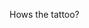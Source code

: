 Hows the tattoo?<!-- {"uuid":"97f8b217-07fc-45cf-bc82-d69dbe1b194a", "dates":{"2019-09-08": 0, "2019-09-09": 0, "2019-09-10": 0, "2019-09-11": 0, "2019-09-12": 0, "2019-09-13": 0, "2019-09-14": 0, "2019-09-15": 0, "2019-09-16": 0, "2019-09-17": 0, "2019-09-18": 0, "2019-09-19": 0, "2019-09-20": 0, "2019-09-21": 0, "2019-09-22": 0, "2019-09-23": 0, "2019-09-24": 0, "2019-09-25": 0, "2019-09-26": 0, "2019-09-27": 0, "2019-09-28": 0, "2019-09-29": 0, "2019-09-30": 8, "2019-10-01": 8, "2019-10-02": 8, "2019-10-03": 8, "2019-10-04": 8, "2019-10-05": 0, "2019-10-06": 0, "2019-10-07": 2, "2019-10-08": 2, "2019-10-09": 8, "2019-10-10": 2, "2019-10-11": 2, "2019-10-12": 0, "2019-10-13": 0, "2019-10-14": 0, "2019-10-15": 0, "2019-10-16": 8, "2019-10-17": 0, "2019-10-18": 0, "2019-10-19": 0, "2019-10-20": 0, "2019-10-21": 0, "2019-10-22": 0, "2019-10-23": 8, "2019-10-24": 0, "2019-10-25": 0, "2019-10-26": 0, "2019-10-27": 0, "2019-10-28": 8, "2019-10-29": 8, "2019-10-30": 8, "2019-10-31": 8, "2019-11-01": 8, "2019-11-02": 0, "2019-11-03": 0, "2019-11-04": 2, "2019-11-05": 2, "2019-11-06": 2, "2019-11-07": 2, "2019-11-08": 2, "2019-11-09": 0, "2019-11-10": 0, "2019-11-11": 0, "2019-11-12": 0, "2019-11-13": 0, "2019-11-14": 0, "2019-11-15": 0, "2019-11-16": 0, "2019-11-17": 0, "2019-11-18": 8, "2019-11-19": 0, "2019-11-20": 0, "2019-11-21": 0, "2019-11-22": 8, "2019-11-23": 0, "2019-11-24": 0, "2019-11-25": 8, "2019-11-26": 0, "2019-11-27": 0, "2019-11-28": 0, "2019-11-29": 8, "2019-11-30": 0, "2019-12-01": 0, "2019-12-02": 8, "2019-12-03": 8, "2019-12-04": 8, "2019-12-05": 8, "2019-12-06": 8, "2019-12-07": 0, "2019-12-08": 0, "2019-12-09": 8, "2019-12-10": 2, "2019-12-11": 2, "2019-12-12": 2, "2019-12-13": 8, "2019-12-14": 0, "2019-12-15": 0, "2019-12-16": 8, "2019-12-17": 0, "2019-12-18": 0, "2019-12-19": 0, "2019-12-20": 8, "2019-12-21": 0, "2019-12-22": 0, "2019-12-23": 0, "2019-12-24": 0, "2019-12-25": 0, "2019-12-26": 0, "2019-12-27": 0, "2019-12-28": 0, "2019-12-29": 0, "2019-12-30": 0, "2019-12-31": 0, "2020-01-01": 0, "2020-01-02": 0, "2020-01-03": 0, "2020-01-04": 0, "2020-01-05": 0, "2020-01-06": 8, "2020-01-07": 8, "2020-01-08": 8, "2020-01-09": 8, "2020-01-10": 8, "2020-01-11": 0, "2020-01-12": 0, "2020-01-13": 8, "2020-01-14": 2, "2020-01-15": 8, "2020-01-16": 2, "2020-01-17": 2, "2020-01-18": 0, "2020-01-19": 0, "2020-01-20": 8, "2020-01-21": 0, "2020-01-22": 8, "2020-01-23": 0, "2020-01-24": 0, "2020-01-25": 0, "2020-01-26": 0, "2020-01-27": 8, "2020-01-28": 0, "2020-01-29": 8, "2020-01-30": 0, "2020-01-31": 0, "2020-02-01": 0, "2020-02-02": 0, "2020-02-03": 2, "2020-02-04": 8, "2020-02-05": 0, "2020-02-06": 8, "2020-02-07": 8, "2020-02-08": 0, "2020-02-09": 0, "2020-02-10": 0, "2020-02-11": 2, "2020-02-12": 0, "2020-02-13": 2, "2020-02-14": 2, "2020-02-15": 0, "2020-02-16": 0, "2020-02-17": 0, "2020-02-18": 0, "2020-02-19": 0, "2020-02-20": 0, "2020-02-21": 0, "2020-02-22": 0, "2020-02-23": 0, "2020-02-24": 8, "2020-02-25": 8, "2020-02-26": 8, "2020-02-27": 8, "2020-02-28": 8, "2020-02-29": 0, "2020-03-01": 0, "2020-03-02": 8, "2020-03-03": 2, "2020-03-04": 8, "2020-03-05": 2, "2020-03-06": 8, "2020-03-07": 0, "2020-03-08": 0, "2020-03-09": 8, "2020-03-10": 0, "2020-03-11": 8, "2020-03-12": 0, "2020-03-13": 8, "2020-03-14": 0, "2020-03-15": 0, "2020-03-16": 8, "2020-03-17": 0, "2020-03-18": 8, "2020-03-19": 0, "2020-03-20": 8, "2020-03-21": 0, "2020-03-22": 0, "2020-03-23": 8, "2020-03-24": 0, "2020-03-25": 8, "2020-03-26": 0, "2020-03-27": 8, "2020-03-28": 0, "2020-03-29": 0, "2020-03-30": 0, "2020-03-31": 0, "2020-04-01": 0, "2020-04-02": 0, "2020-04-03": 0, "2020-04-04": 0, "2020-04-05": 0, "2020-04-06": 0, "2020-04-07": 0, "2020-04-08": 0, "2020-04-09": 0, "2020-04-10": 0, "2020-04-11": 0, "2020-04-12": 0, "2020-04-13": 0, "2020-04-14": 0, "2020-04-15": 0, "2020-04-16": 0, "2020-04-17": 0, "2020-04-18": 0, "2020-04-19": 0, "2020-04-20": 0, "2020-04-21": 0, "2020-04-22": 0, "2020-04-23": 0, "2020-04-24": 0, "2020-04-25": 0, "2020-04-26": 0, "2020-04-27": 0, "2020-04-28": 0, "2020-04-29": 0, "2020-04-30": 0, "2020-05-01": 0, "2020-05-02": 0, "2020-05-03": 0, "2020-05-04": 0, "2020-05-05": 0, "2020-05-06": 0, "2020-05-07": 0, "2020-05-08": 0, "2020-05-09": 0, "2020-05-10": 0, "2020-05-11": 8, "2020-05-12": 8, "2020-05-13": 8, "2020-05-14": 8, "2020-05-15": 8, "2020-05-16": 0, "2020-05-17": 0, "2020-05-18": 0, "2020-05-19": 8, "2020-05-20": 2, "2020-05-21": 2, "2020-05-22": 2, "2020-05-23": 0, "2020-05-24": 0, "2020-05-25": 0, "2020-05-26": 0, "2020-05-27": 8, "2020-05-28": 0, "2020-05-29": 0, "2020-05-30": 0, "2020-05-31": 0, "2020-06-01": 0, "2020-06-02": 8, "2020-06-03": 0, "2020-06-04": 0, "2020-06-05": 0, "2020-06-06": 0, "2020-06-07": 0, "2020-06-08": 8, "2020-06-09": 8, "2020-06-10": 6, "2020-06-11": 8, "2020-06-12": 8, "2020-06-13": 0, "2020-06-14": 0, "2020-06-15": 2, "2020-06-16": 2, "2020-06-17": 2, "2020-06-18": 2, "2020-06-19": 2, "2020-06-20": 0, "2020-06-21": 0, "2020-06-22": 0, "2020-06-23": 0, "2020-06-24": 0, "2020-06-25": 0, "2020-06-26": 0, "2020-06-27": 0, "2020-06-28": 0, "2020-06-29": 8, "2020-06-30": 8, "2020-07-01": 8, "2020-07-02": 8, "2020-07-03": 8, "2020-07-04": 0, "2020-07-05": 0, "2020-07-06": 8, "2020-07-07": 2, "2020-07-08": 8, "2020-07-09": 2, "2020-07-10": 8, "2020-07-11": 0, "2020-07-12": 0, "2020-07-13": 8, "2020-07-14": 0, "2020-07-15": 8, "2020-07-16": 0, "2020-07-17": 8, "2020-07-18": 0, "2020-07-19": 0, "2020-07-20": 8, "2020-07-21": 0, "2020-07-22": 8, "2020-07-23": 0, "2020-07-24": 8, "2020-07-25": 0, "2020-07-26": 0, "2020-07-27": 8, "2020-07-28": 0, "2020-07-29": 8, "2020-07-30": 0, "2020-07-31": 8, "2020-08-01": 0, "2020-08-02": 0, "2020-08-03": 0, "2020-08-04": 0, "2020-08-05": 0, "2020-08-06": 0, "2020-08-07": 0, "2020-08-08": 0, "2020-08-09": 0, "2020-08-10": 0, "2020-08-11": 0, "2020-08-12": 0, "2020-08-13": 0, "2020-08-14": 0, "2020-08-15": 0, "2020-08-16": 0, "2020-08-17": 0, "2020-08-18": 0, "2020-08-19": 0, "2020-08-20": 0, "2020-08-21": 0, "2020-08-22": 0, "2020-08-23": 0, "2020-08-24": 0, "2020-08-25": 0, "2020-08-26": 0, "2020-08-27": 0, "2020-08-28": 0, "2020-08-29": 0, "2020-08-30": 0, "2020-08-31": 0, "2020-09-01": 0, "2020-09-02": 0, "2020-09-03": 0, "2020-09-04": 0, "2020-09-05": 0}} -->
